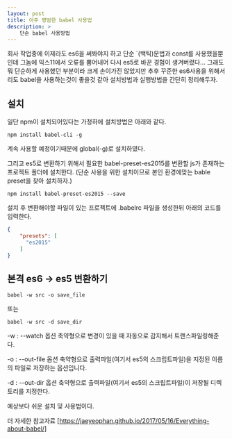 ```yaml
---
layout: post
title: 아주 평범한 babel 사용법
description: >
    단순 babel 사용방법
---
```


 회사 작업중에 이제라도 es6을 써봐야지 하고 단순 `(백틱)문법과 const를 사용했을뿐인데 그놈에 익스11에서 오류를 뿜어내어 다시 es5로 바꾼 경험이 생겨버렸다... 그래도 뭐 단순하게 사용했던 부분이라 크게 손이가진 않았지만 추후 꾸준한 es6사용을 위해서리도 babel을 사용하는것이 좋을것 같아 설치방법과 실행방법을 간단히 정리해두자.

## 설치
일단 npm이 설치되어있다는 가정하에 설치방법은 아래와 같다.
~~~
npm install babel-cli -g
~~~ 
계속 사용할 예정이기때문에 global(-g)로 설치하였다.
    

그리고 es5로 변환하기 위해서 필요한 babel-preset-es2015를 변환할 js가 존재하는 프로젝트 폴더에 설치한다.
(단순 사용을 위한 설치이므로 본인 환경에맞는 bable preset을 찾아 설치하자.)
~~~
npm install babel-preset-es2015 --save
~~~


설치 후 변환해야할 파일이 있는 프로젝트에 .babelrc 파일을 생성한뒤 아래의 코드를 입력한다.
~~~ json
{
    "presets": [
      "es2015"
    ]
}
~~~



## 본격 es6 -> es5 변환하기
~~~ 
babel -w src -o save_file
~~~
또는 
~~~
babel -w src -d save_dir
~~~

-w : --watch 옵션 축약형으로 변경이 있을 때 자동으로 감지해서 트랜스파일링해준다.


-o : --out-file 옵션 축약형으로 출력파일(여기서 es5의 스크립트파일)을 지정된 이름의 파일로 저장하는 옵션입니다.

-d : --out-dir 옵션 축약형으로 출력파일(여기서 es5의 스크립트파일)이 저장될 디렉토리를 지정한다.



예상보다 쉬운 설치 및 사용법이다.   

더 자세한 참고자료 [https://jaeyeophan.github.io/2017/05/16/Everything-about-babel/]